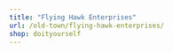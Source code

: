 ```yaml
---
title: "Flying Hawk Enterprises"
url: /old-town/flying-hawk-enterprises/
shop: doityourself
---
```

